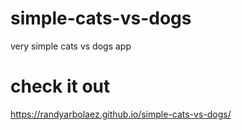 # simple-cats-vs-dogs
very simple cats vs dogs app
# check it out
https://randyarbolaez.github.io/simple-cats-vs-dogs/
